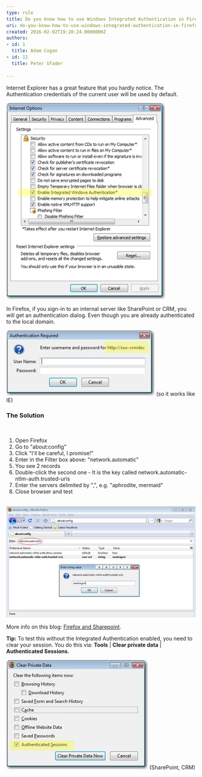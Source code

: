 ```yaml
---
type: rule
title: Do you know how to use Windows Integrated Authentication in Firefox?
uri: do-you-know-how-to-use-windows-integrated-authentication-in-firefox
created: 2016-02-02T19:28:24.0000000Z
authors:
- id: 1
  title: Adam Cogan
- id: 12
  title: Peter Gfader

---
```


Internet Explorer has a great feature that you hardly notice. The Authentication credentials of the current user will be used by default.

![ Internet Explorer has the Integrated Authentication feature built in​​ <br>](ie-integrated.JPG)

In Firefox, if you sign-in to an internal server like SharePoint or CRM, you will get an authentication dialog. Even though you are already authenticated to the local domain.

![ We want to avoid authenticating using Firefox ](ff-auth1.JPG)
(so it works like IE) 
### The Solution
​​​  
1. Open Firefox
2. Go to "about:config"
3. Click "I'll be careful, I promise!"
4. Enter in the Filter box above: "network.automatic"
5. You see 2 records
6. Double-click the second one - It is the key called network.automatic-ntlm-auth.trusted-uris
7. Enter the servers delimited by ",", e.g. "aphrodite, mermaid"
8. Close browser and test

​​​   
![ Showed how to find "network.automatic-ntlm-auth.trusted-uris" by using filter: "network.automatic"](ff-auth2.JPG) 

More info on this blog: [Firefox and Sharepoint](http://www.cauldwell.net/patrick/blog/PermaLink%2cguid%2cc7f1e799-c4ae-4758-9de7-5c3e7a16f3da.aspx).

**Tip:** To test this without the Integrated Authentication enabled, you need to clear your session. You do this via: **Tools** | **Clear private data** | **Authenticated Sessions**.

![ To test you will need to clear your "Authenticated Sessions" to completely logout from a site ](ff-auth3.JPG)
(SharePoint, CRM)
